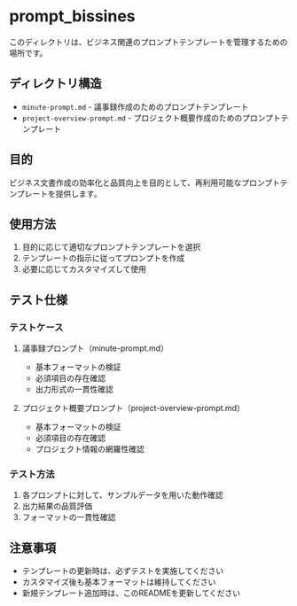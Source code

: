 # prompt_bissines

このディレクトリは、ビジネス関連のプロンプトテンプレートを管理するための場所です。

## ディレクトリ構造

- `minute-prompt.md` - 議事録作成のためのプロンプトテンプレート
- `project-overview-prompt.md` - プロジェクト概要作成のためのプロンプトテンプレート

## 目的

ビジネス文書作成の効率化と品質向上を目的として、再利用可能なプロンプトテンプレートを提供します。

## 使用方法

1. 目的に応じて適切なプロンプトテンプレートを選択
2. テンプレートの指示に従ってプロンプトを作成
3. 必要に応じてカスタマイズして使用

## テスト仕様

### テストケース

1. 議事録プロンプト（minute-prompt.md）
   - 基本フォーマットの検証
   - 必須項目の存在確認
   - 出力形式の一貫性確認

2. プロジェクト概要プロンプト（project-overview-prompt.md）
   - 基本フォーマットの検証
   - 必須項目の存在確認
   - プロジェクト情報の網羅性確認

### テスト方法

1. 各プロンプトに対して、サンプルデータを用いた動作確認
2. 出力結果の品質評価
3. フォーマットの一貫性確認

## 注意事項

- テンプレートの更新時は、必ずテストを実施してください
- カスタマイズ後も基本フォーマットは維持してください
- 新規テンプレート追加時は、このREADMEを更新してください